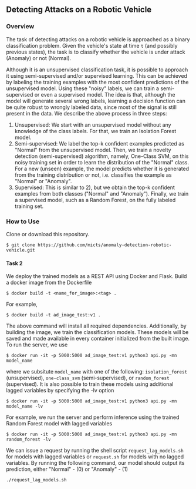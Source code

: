 ## Detecting Attacks on a Robotic Vehicle

### Overview

The task of detecting attacks on a robotic vehicle is approached as a binary classification problem. Given the vehicle's state at time `t` (and possibly previous states), the task is to classify whether the vehicle is under attack (Anomaly) or not (Normal). 

Although it is an unsupervised classification task, it is possible to approach it using semi-supervised and/or supervised learning. This can be achieved by labeling the training examples with the most confident predictions of the unsupervised model. Using these "noisy" labels, we can train a semi-supervised or even a supervised model. The idea is that, although the model will generate several wrong labels, learning a decision function can be quite robust to wrongly labeled data, since most of the signal is still present in the data. We describe the above process in three steps:

1) Unsupervised: We start with an unsupervised model without any knowledge of the class labels. For that, we train an Isolation Forest model.
2) Semi-supervised: We label the top-k confident examples predicted as "Normal" from the unsupervised model. Then, we train a novelty detection (semi-supervised) algorithm, namely, One-Class SVM, on this noisy training set in order to learn the distribution of the "Normal" class. For a new (unseen) example, the model predicts whether it is generated from the training distribution or not, i.e. classifies the example as "Normal" or "Anomaly".
3) Supervised: This is similar to 2), but we obtain the top-k confident examples from both classes ("Normal" and "Anomaly"). Finally, we train a supervised model, such as a Random Forest, on the fully labeled training set.    


### How to Use

Clone or download this repository.
```
$ git clone https://github.com/micts/anomaly-detection-robotic-vehicle.git
```

#### Task 2
We deploy the trained models as a REST API using Docker and Flask. Build a docker image from the Dockerfile
```
$ docker build -t <name_for_image>:<tag> .
```
For example,
```
$ docker build -t ad_image_test:v1 .
```
The above command will install all required dependencies. Additionally, by building the image, we train the classification models. These models will be saved and made available in every container initialized from the built image. To run the server, we use
```
$ docker run -it -p 5000:5000 ad_image_test:v1 python3 api.py -mn model_name
```
where we subsitute `model_name` with one of the following: `isolation_forest` (unsupervised), `one-class_svm` (semi-supervised), or `random_forest` (supervised). It is also possible to train these models using additional lagged variables by specifying the -lv option
```
$ docker run -it -p 5000:5000 ad_image_test:v1 python3 api.py -mn model_name -lv
```
For example, we run the server and perform inference using the trained Random Forest model with lagged variables 
```
$ docker run -it -p 5000:5000 ad_image_test:v1 python3 api.py -mn random_forest -lv
```
We can issue a request by running the shell script `request_lag_models.sh` for models with lagged variables or `request.sh` for models with no lagged variables. By running the following command, our model should output its prediction, either "Normal" - (0) or "Anomaly" - (1)
```
./request_lag_models.sh
```

